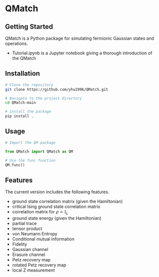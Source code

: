 # QMatch
 
## Getting Started

QMatch is a Python package for simulating fermionic Gaussian states and operations. 

- Tutorial.ipynb is a Jupyter notebook giving a thorough introduction of the QMatch


## Installation

```bash
# Clone the repository
git clone https://github.com/yhu1996/QMatch.git

# Navigate to the project directory
cd QMatch-main

# install the package
pip install . 

```

## Usage

```python
# Import the QM package

from QMatch import QMatch as QM

# Use the func function
QM.func()

```


## Features
The current version includes the following features.

- ground state correlation matrix (given the Hamiltonian) <!---: **GroundStateCorrMtx(M: np.ndarray) -> np.ndarray** -->
- critical Ising ground state correlation matrix<!---: **IsingGS_CorrMtx(L: int) -> np.ndarray** -->
- correlation matrix for $\rho \propto \mathbb{I}_L$<!---: **IdCorrMtx(L: int) -> np.ndarray** -->
- ground state energy (given the Hamiltonian)<!---: **ground_state_energy(M: np.ndarray) -> float** -->
- partial trace<!---: **reduced_CorrMtx(Grho: np.ndarray, siteL: int, siteR: int) -> np.ndarray** -->
- tensor product<!---: **tensor_prod(G1: np.ndarray, G2: np.ndarray) -> : np.ndarray** -->
- von Neumann Entropy<!---: **vn_entropy(Grho: np.ndarray) -> float** -->
- Conditional mutual information<!---: **CMI(Grho: np.ndarray, La: int, Lb: int, Lc: int) -> float** -->
- Fidelity<!---: **Fidelity(Grho: np.ndarray, Gsigma: np.ndarray) -> float** -->
- Gaussian channel<!---: **Gaussian_channel(A: np.ndarray, B: np.ndarray, Grho: np.ndarray) -> : np.ndarray** -->
- Erasure channel<!---: **erasure_channel(Grho: np.ndarray, L1: int, L2: int) -> np.ndarray** -->
- Petz recovery map<!---: **Petz_map(Grho: np.ndarray, A_N: np.ndarray, B_N: np.ndarray, G_sigma: np.ndarray) -> np.ndarray** -->
- rotated Petz recovery map<!---: **rotated_Petz_map(Grho: np.ndarray, t: float, A_N: np.ndarray, B_N: np.ndarray, G_sigma: np.ndarray) -> np.ndarray** -->
- local Z measurement<!---: **measure_Z(Grho: np.ndarray, spin: int) -> np.ndarray** -->
